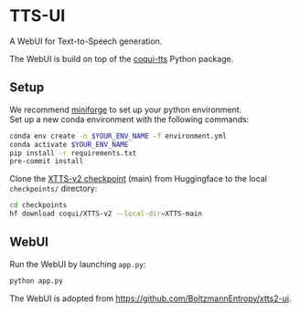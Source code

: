 # TTS-UI

A WebUI for Text-to-Speech generation.

The WebUI is build on top of the [coqui-tts](https://github.com/idiap/coqui-ai-TTS) Python package.

## Setup

We recommend [miniforge](https://conda-forge.org/download/) to set up your python environment. \
Set up a new conda environment with the following commands:

```bash
conda env create -n $YOUR_ENV_NAME -f environment.yml
conda activate $YOUR_ENV_NAME
pip install -r requirements.txt
pre-commit install
```

Clone the [XTTS-v2 checkpoint](https://huggingface.co/coqui/XTTS-v2) (main) from Huggingface to the local `checkpoints/` directory:

```bash
cd checkpoints
hf download coqui/XTTS-v2 --local-dir=XTTS-main
```

## WebUI

Run the WebUI by launching `app.py`:

```bash
python app.py
```

The WebUI is adopted from <https://github.com/BoltzmannEntropy/xtts2-ui>.
